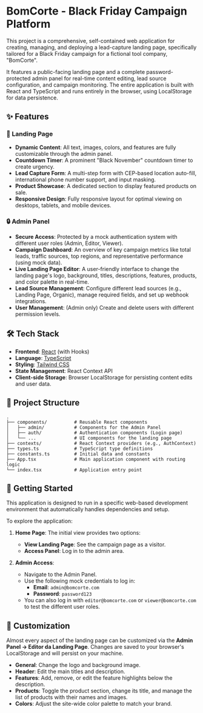 # BomCorte - Black Friday Campaign Platform

This project is a comprehensive, self-contained web application for creating, managing, and deploying a lead-capture landing page, specifically tailored for a Black Friday campaign for a fictional tool company, "BomCorte".

It features a public-facing landing page and a complete password-protected admin panel for real-time content editing, lead source configuration, and campaign monitoring. The entire application is built with React and TypeScript and runs entirely in the browser, using LocalStorage for data persistence.

## ✨ Features

### 🛒 Landing Page
- **Dynamic Content**: All text, images, colors, and features are fully customizable through the admin panel.
- **Countdown Timer**: A prominent "Black November" countdown timer to create urgency.
- **Lead Capture Form**: A multi-step form with CEP-based location auto-fill, international phone number support, and input masking.
- **Product Showcase**: A dedicated section to display featured products on sale.
- **Responsive Design**: Fully responsive layout for optimal viewing on desktops, tablets, and mobile devices.

### 🔒 Admin Panel
- **Secure Access**: Protected by a mock authentication system with different user roles (Admin, Editor, Viewer).
- **Campaign Dashboard**: An overview of key campaign metrics like total leads, traffic sources, top regions, and representative performance (using mock data).
- **Live Landing Page Editor**: A user-friendly interface to change the landing page's logo, background, titles, descriptions, features, products, and color palette in real-time.
- **Lead Source Management**: Configure different lead sources (e.g., Landing Page, Organic), manage required fields, and set up webhook integrations.
- **User Management**: (Admin only) Create and delete users with different permission levels.

## 🛠️ Tech Stack

- **Frontend**: [React](https://reactjs.org/) (with Hooks)
- **Language**: [TypeScript](https://www.typescriptlang.org/)
- **Styling**: [Tailwind CSS](https://tailwindcss.com/)
- **State Management**: React Context API
- **Client-side Storage**: Browser LocalStorage for persisting content edits and user data.

## 📂 Project Structure

```
.
├── components/          # Reusable React components
│   ├── admin/           # Components for the Admin Panel
│   ├── auth/            # Authentication components (Login page)
│   └── ...              # UI components for the landing page
├── contexts/            # React Context providers (e.g., AuthContext)
├── types.ts             # TypeScript type definitions
├── constants.ts         # Initial data and constants
├── App.tsx              # Main application component with routing logic
└── index.tsx            # Application entry point
```

## 🚀 Getting Started

This application is designed to run in a specific web-based development environment that automatically handles dependencies and setup.

To explore the application:

1.  **Home Page**: The initial view provides two options:
    - **View Landing Page**: See the campaign page as a visitor.
    - **Access Panel**: Log in to the admin area.

2.  **Admin Access**:
    - Navigate to the Admin Panel.
    - Use the following mock credentials to log in:
      - **Email**: `admin@bomcorte.com`
      - **Password**: `password123`
    - You can also log in with `editor@bomcorte.com` or `viewer@bomcorte.com` to test the different user roles.

## 🎨 Customization

Almost every aspect of the landing page can be customized via the **Admin Panel -> Editor da Landing Page**. Changes are saved to your browser's LocalStorage and will persist on your machine.

- **General**: Change the logo and background image.
- **Header**: Edit the main titles and description.
- **Features**: Add, remove, or edit the feature highlights below the description.
- **Products**: Toggle the product section, change its title, and manage the list of products with their names and images.
- **Colors**: Adjust the site-wide color palette to match your brand.
